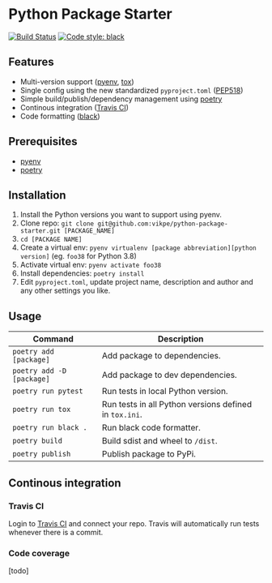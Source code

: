 # Python Package Starter
[![Build Status](https://travis-ci.org/vikpe/python-package-starter.svg?branch=master)](https://travis-ci.org/vikpe/python-package-starter) [![Code style: black](https://img.shields.io/badge/code%20style-black-000000.svg)](https://github.com/psf/black)

## Features
* Multi-version support ([pyenv](https://github.com/pyenv/pyenv), [tox](https://github.com/tox-dev/tox/))
* Single config using the new standardized `pyproject.toml` ([PEP518](https://www.python.org/dev/peps/pep-0518/))
* Simple build/publish/dependency management using [poetry](https://github.com/sdispater/poetry)
* Continous integration ([Travis CI](https://travis-ci.org/))
* Code formatting ([black](https://github.com/psf/black))

## Prerequisites
* [pyenv](https://github.com/pyenv/pyenv)
* [poetry](https://github.com/sdispater/poetry)

## Installation
1. Install the Python versions you want to support using pyenv.
2. Clone repo: `git clone git@github.com:vikpe/python-package-starter.git [PACKAGE_NAME]` 
3. `cd [PACKAGE NAME]`
4. Create a virtual env: `pyenv virtualenv [package abbreviation][python version]` (eg. `foo38` for Python 3.8)
5. Activate virtual env: `pyenv activate foo38`
6. Install dependencies: `poetry install`
7. Edit `pyproject.toml`, update project name, description and author and any other settings you like.

## Usage

Command | Description
--- | ---
`poetry add [package]` | Add package to dependencies.
`poetry add -D [package]` | Add package to dev dependencies.
`poetry run pytest` | Run tests in local Python version.
`poetry run tox` | Run tests in all Python versions defined in `tox.ini`.
`poetry run black .` | Run black code formatter.
`poetry build` | Build sdist and wheel to `/dist`.
`poetry publish` | Publish package to PyPi.

## Continous integration

### Travis CI
Login to [Travis CI](https://travis-ci.org/) and connect your repo. Travis will automatically run tests whenever there is a commit.

### Code coverage
[todo]
